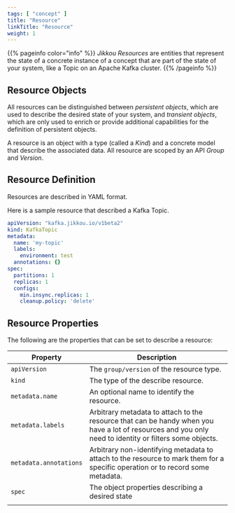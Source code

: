 ```yaml
---
tags: [ "concept" ]
title: "Resource"
linkTitle: "Resource"
weight: 1
---
```


{{% pageinfo color="info" %}}
_Jikkou Resources_ are entities that represent the state of a concrete instance of a concept that are part of the state
of your system, like a Topic on an Apache Kafka cluster.
{{% /pageinfo %}}

## Resource Objects

All resources can be distinguished between _persistent objects_, which are used to describe the desired state of your
system, and _transient objects_, which are only used to enrich or provide additional capabilities for the definition of
persistent objects.

A resource is an object with a type (called a _Kind_) and a concrete model that describe the associated data.
All resource are scoped by an API _Group_ and _Version_.

## Resource Definition

Resources are described in YAML format.

Here is a sample resource that described a Kafka Topic.

```yaml
apiVersion: "kafka.jikkou.io/v1beta2"
kind: KafkaTopic
metadata:
  name: 'my-topic'
  labels:
    environment: test
  annotations: {}
spec:
  partitions: 1
  replicas: 1
  configs:
    min.insync.replicas: 1
    cleanup.policy: 'delete'
```

## Resource Properties

The following are the properties that can be set to describe a resource:

| Property               | Description                                                                                                                                            |
|------------------------|--------------------------------------------------------------------------------------------------------------------------------------------------------|
| `apiVersion`           | The `group/version` of the resource type.                                                                                                              |
| `kind`                 | The type of the describe resource.                                                                                                                     |
| `metadata.name`        | An optional name to identify the resource.                                                                                                             |
| `metadata.labels`      | Arbitrary metadata to attach to the resource that can be handy when you have a lot of resources and you only need to identity or filters some objects. |
| `metadata.annotations` | Arbitrary non-identifying metadata to attach to the resource to mark them for a specific operation or to record some metadata.                         |
| `spec`                 | The object properties describing a desired state                                                                                                       |
|                        |                                                                                                                                                        |
